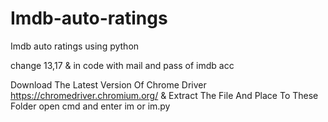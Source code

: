 # Imdb-auto-ratings
Imdb auto ratings using python

change 13,17 & in code with mail and pass of imdb acc

Download The Latest Version Of Chrome Driver https://chromedriver.chromium.org/ & Extract The File And Place To These Folder open cmd and enter im or im.py
